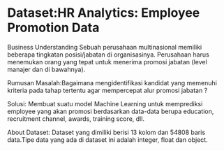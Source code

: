 # Dataset:HR Analytics: Employee Promotion Data

Business Understanding
Sebuah perusahaan multinasional memiliki beberapa tingkatan posisi/jabatan di organisasinya. Perusahaan harus menemukan orang yang tepat untuk menerima promosi jabatan (level manajer dan di bawahnya).

Rumusan Masalah:Bagaimana mengidentifikasi kandidat yang memenuhi kriteria pada tahap tertentu agar mempercepat alur promosi jabatan ?

Solusi: Membuat suatu model Machine Learning untuk memprediksi employee yang akan promosi berdasarkan data-data berupa education, recruitment channel, awards, training score, dll.

About Dataset: Dataset yang dimiliki berisi 13 kolom dan 54808 baris data.Tipe data yang ada di dataset ini adalah integer, float dan object.
